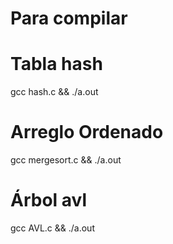 # Para compilar

# Tabla hash

gcc hash.c && ./a.out

# Arreglo Ordenado

gcc mergesort.c && ./a.out

# Árbol avl

gcc AVL.c && ./a.out

